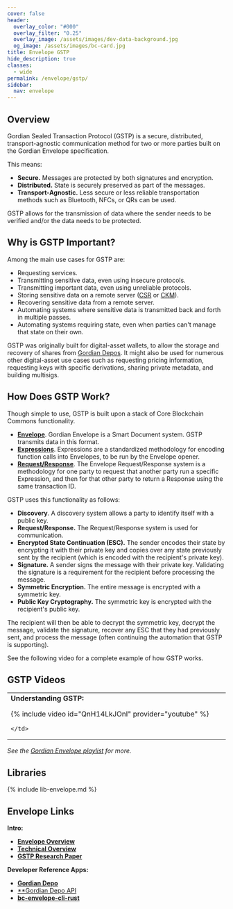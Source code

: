 ```yaml
---
cover: false
header:
  overlay_color: "#000"
  overlay_filter: "0.25"
  overlay_image: /assets/images/dev-data-background.jpg
  og_image: /assets/images/bc-card.jpg
title: Envelope GSTP
hide_description: true
classes:
  - wide
permalink: /envelope/gstp/
sidebar:
  nav: envelope
---
```


## Overview

Gordian Sealed Transaction Protocol (GSTP) is a secure, distributed, transport-agnostic communication method for two or more parties built on the Gordian Envelope specification. 

This means:

* **Secure.** Messages are protected by both signatures and encryption.
* **Distributed.** State is securely preserved as part of the messages.
* **Transport-Agnostic.** Less secure or less reliable transportation methods such as Bluetooth, NFCs, or QRs can be used.

GSTP allows for the transmission of data where the sender needs to be verified and/or the data needs to be protected.

## Why is GSTP Important?

Among the main use cases for GSTP are:

* Requesting services.
* Transmitting sensitive data, even using insecure protocols.
* Transmitting important data, even using unreliable protocols.
* Storing sensitive data on a remote server ([CSR](/csr/) or [CKM](/ckm/)).
* Recovering sensitive data from a remote server.
* Automating systems where sensitive data is transmitted back and forth in multiple passes.
* Automating systems requiring state, even when parties can't manage that state on their own.

GSTP was originally built for digital-asset wallets, to allow the storage and recovery of shares from [Gordian Depos](https://github.com/BlockchainCommons/bc-depo-rust). It might also be used for numerous other digital-asset use cases such as requesting pricing information, requesting keys with specific derivations, sharing private metadata, and building multisigs.

## How Does GSTP Work?

Though simple to use, GSTP is built upon a stack of Core Blockchain Commons functionality.

* [**Envelope**](/envelope). Gordian Envelope is a Smart Document system. GSTP transmits data in this format.
* [**Expressions**](https://github.com/BlockchainCommons/Research/blob/master/papers/bcr-2023-012-envelope-expression.md). Expressions are a standardized methodology for encoding function calls into Envelopes, to be run by the Envelope opener.
* [**Request/Response**](/envelope/request/). The Envelope Request/Response system is a methodology for one party to request that another party run a specific Expression, and then for that other party to return a Response using the same transaction ID.

GSTP uses this functionality as follows:

* **Discovery**. A discovery system allows a party to identify itself with a public key.
* **Request/Response.** The Request/Response system is used for communication.
* **Encrypted State Continuation (ESC).** The sender encodes their state by encrypting it with their private key and copies over any state previously sent by the recipient (which is encoded with the recipient's private key).
* **Signature.** A sender signs the message with their private key. Validating the signature is a requirement for the recipient before processing the message.
* **Symmetric Encryption.** The entire message is encrypted with a symmetric key.
* **Public Key Cryptography.** The symmetric key is encrypted with the recipient's public key.

The recipient will then be able to decrypt the symmetric key, decrypt the message, validate the signature, recover any ESC that they had previously sent, and process the message (often continuing the automation that GSTP is supporting).

See the following video for a complete example of how GSTP works.

## GSTP Videos

<table width="100%">
  <tr>
    <td width="640px">
      <b>Understanding GSTP:</b>

{% include video id="QnH14LkJOnI" provider="youtube" %}

    </td>    
  </tr>
</table>  

_See the [Gordian Envelope playlist](https://www.youtube.com/playlist?list=PLCkrqxOY1FbooYwJ7ZhpJ_QQk8Az1aCnG) for more._

## Libraries

{% include lib-envelope.md %}

## Envelope Links

**Intro:**

* [**Envelope Overview**](/envelope/)
* [**Technical Overview**](/envelope/tech/)
* [**GSTP Research Paper**](https://github.com/BlockchainCommons/Research/blob/master/papers/bcr-2023-014-gstp.md)

**Developer Reference Apps:**

* [**Gordian Depo**](https://github.com/BlockchainCommons/bc-depo-rust)
* [**Gordian Depo API](https://github.com/BlockchainCommons/bc-depo-rust-api)
* [**bc-envelope-cli-rust**](https://github.com/BlockchainCommons/bc-envelope-cli-rust)
